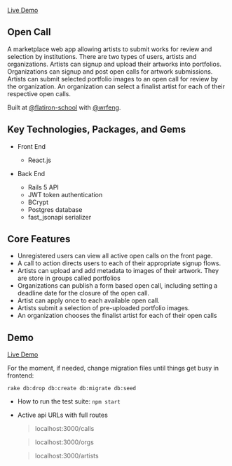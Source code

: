 
[Live Demo](https://glacial-falls-33377.herokuapp.com/)

## Open Call

A marketplace web app allowing artists to submit works for review and selection by institutions. There are two types of users, artists and organizations. Artists can signup and upload their artworks into portfolios. Organizations can signup and post open calls for artwork submissions. Artists can submit selected portfolio images to an open call for review by the organization. An organization can select a finalist artist for each of their respective open calls.

Built at [@flatiron-school](https://github.com/flatiron-school) with [@wrfeng](https://github.com/wrfeng).


## Key Technologies, Packages, and Gems

* Front End

  * React.js

* Back End

  * Rails 5 API
  * JWT token authentication
  * BCrypt
  * Postgres database
  * fast_jsonapi serializer


## Core Features

* Unregistered users can view all active open calls on the front page.
* A call to action directs users to each of their appropriate signup flows. 
* Artists can upload and add metadata to images of their artwork. They are store in groups called portfolios
* Organizations can publish a form based open call, including setting a deadline date for the closure of the open call.
* Artist can apply once to each available open call.
* Artists submit a selection of pre-uploaded portfolio images.
* An organization chooses the finalist artist for each of their open calls

## Demo

[Live Demo](https://glacial-falls-33377.herokuapp.com/)



 

For the moment, if needed, change migration files until things get busy in frontend: 
```
rake db:drop db:create db:migrate db:seed
```
* How to run the test suite:
```npm start```

* Active api URLs with full routes

   > localhost:3000/calls
   
   > localhost:3000/orgs

   > localhost:3000/artists
   

